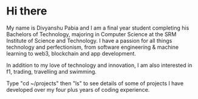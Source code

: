 



# Hi there

My name is Divyanshu Pabia and I am a final year student completing his Bachelors of Technology, majoring in Computer Science at the SRM Institute of Science and Technology. I have a passion for all things technology and perfectionism, from software engineering & machine learning to web3, blockchain and app development.

In addition to my love of technology and innovation, I am also interested in f1, trading, travelling and swimming.

Type "cd ~/projects" then "ls" to see details of some of projects I have developed over my four plus years of coding experience.